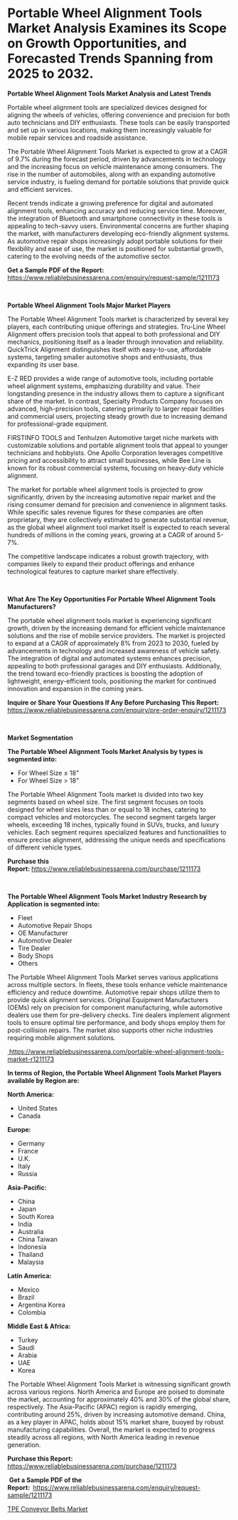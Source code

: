 <p><h1>Portable Wheel Alignment Tools Market Analysis Examines its Scope on Growth Opportunities, and Forecasted Trends Spanning from 2025 to 2032.</h1></p><p><strong>Portable Wheel Alignment Tools Market Analysis and Latest Trends</strong></p>
<p><p>Portable wheel alignment tools are specialized devices designed for aligning the wheels of vehicles, offering convenience and precision for both auto technicians and DIY enthusiasts. These tools can be easily transported and set up in various locations, making them increasingly valuable for mobile repair services and roadside assistance.</p><p>The Portable Wheel Alignment Tools Market is expected to grow at a CAGR of 9.7% during the forecast period, driven by advancements in technology and the increasing focus on vehicle maintenance among consumers. The rise in the number of automobiles, along with an expanding automotive service industry, is fueling demand for portable solutions that provide quick and efficient services.</p><p>Recent trends indicate a growing preference for digital and automated alignment tools, enhancing accuracy and reducing service time. Moreover, the integration of Bluetooth and smartphone connectivity in these tools is appealing to tech-savvy users. Environmental concerns are further shaping the market, with manufacturers developing eco-friendly alignment systems. As automotive repair shops increasingly adopt portable solutions for their flexibility and ease of use, the market is positioned for substantial growth, catering to the evolving needs of the automotive sector.</p></p>
<p><strong>Get a Sample PDF of the Report:&nbsp;</strong> <a href="https://www.reliablebusinessarena.com/enquiry/request-sample/1211173?utm_campaign=1420&utm_medium=2&utm_source=Github&utm_content=ia&utm_term=24032025&utm_id=portable-wheel-alignment-tools">https://www.reliablebusinessarena.com/enquiry/request-sample/1211173</a></p>
<p>&nbsp;</p>
<p><strong>Portable Wheel Alignment Tools Major Market Players</strong></p>
<p><p>The Portable Wheel Alignment Tools market is characterized by several key players, each contributing unique offerings and strategies. Tru-Line Wheel Alignment offers precision tools that appeal to both professional and DIY mechanics, positioning itself as a leader through innovation and reliability. QuickTrick Alignment distinguishes itself with easy-to-use, affordable systems, targeting smaller automotive shops and enthusiasts, thus expanding its user base.</p><p>E-Z RED provides a wide range of automotive tools, including portable wheel alignment systems, emphasizing durability and value. Their longstanding presence in the industry allows them to capture a significant share of the market. In contrast, Specialty Products Company focuses on advanced, high-precision tools, catering primarily to larger repair facilities and commercial users, projecting steady growth due to increasing demand for professional-grade equipment.</p><p>FIRSTINFO TOOLS and Tenhulzen Automotive target niche markets with customizable solutions and portable alignment tools that appeal to younger technicians and hobbyists. One Apollo Corporation leverages competitive pricing and accessibility to attract small businesses, while Bee Line is known for its robust commercial systems, focusing on heavy-duty vehicle alignment.</p><p>The market for portable wheel alignment tools is projected to grow significantly, driven by the increasing automotive repair market and the rising consumer demand for precision and convenience in alignment tasks. While specific sales revenue figures for these companies are often proprietary, they are collectively estimated to generate substantial revenue, as the global wheel alignment tool market itself is expected to reach several hundreds of millions in the coming years, growing at a CAGR of around 5-7%.</p><p>The competitive landscape indicates a robust growth trajectory, with companies likely to expand their product offerings and enhance technological features to capture market share effectively.</p></p>
<p>&nbsp;</p>
<p><strong>What Are The Key Opportunities For Portable Wheel Alignment Tools Manufacturers?</strong></p>
<p><p>The portable wheel alignment tools market is experiencing significant growth, driven by the increasing demand for efficient vehicle maintenance solutions and the rise of mobile service providers. The market is projected to expand at a CAGR of approximately 8% from 2023 to 2030, fueled by advancements in technology and increased awareness of vehicle safety. The integration of digital and automated systems enhances precision, appealing to both professional garages and DIY enthusiasts. Additionally, the trend toward eco-friendly practices is boosting the adoption of lightweight, energy-efficient tools, positioning the market for continued innovation and expansion in the coming years.</p></p>
<p><strong>Inquire or Share Your Questions If Any Before Purchasing This Report:</strong> <a href="https://www.reliablebusinessarena.com/enquiry/pre-order-enquiry/1211173?utm_campaign=1420&utm_medium=2&utm_source=Github&utm_content=ia&utm_term=24032025&utm_id=portable-wheel-alignment-tools">https://www.reliablebusinessarena.com/enquiry/pre-order-enquiry/1211173</a></p>
<p>&nbsp;</p>
<p><strong>Market Segmentation</strong></p>
<p><strong>The Portable Wheel Alignment Tools Market Analysis by types is segmented into:</strong></p>
<p><ul><li>For Wheel Size ≤ 18"</li><li>For Wheel Size > 18"</li></ul></p>
<p><p>The Portable Wheel Alignment Tools market is divided into two key segments based on wheel size. The first segment focuses on tools designed for wheel sizes less than or equal to 18 inches, catering to compact vehicles and motorcycles. The second segment targets larger wheels, exceeding 18 inches, typically found in SUVs, trucks, and luxury vehicles. Each segment requires specialized features and functionalities to ensure precise alignment, addressing the unique needs and specifications of different vehicle types.</p></p>
<p><strong>Purchase this Report:&nbsp;</strong><a href="https://www.reliablebusinessarena.com/purchase/1211173?utm_campaign=1420&utm_medium=2&utm_source=Github&utm_content=ia&utm_term=24032025&utm_id=portable-wheel-alignment-tools">https://www.reliablebusinessarena.com/purchase/1211173</a></p>
<p>&nbsp;</p>
<p><strong>The Portable Wheel Alignment Tools Market Industry Research by Application is segmented into:</strong></p>
<p><ul><li>Fleet</li><li>Automotive Repair Shops</li><li>OE Manufacturer</li><li>Automotive Dealer</li><li>Tire Dealer</li><li>Body Shops</li><li>Others</li></ul></p>
<p><p>The Portable Wheel Alignment Tools Market serves various applications across multiple sectors. In fleets, these tools enhance vehicle maintenance efficiency and reduce downtime. Automotive repair shops utilize them to provide quick alignment services. Original Equipment Manufacturers (OEMs) rely on precision for component manufacturing, while automotive dealers use them for pre-delivery checks. Tire dealers implement alignment tools to ensure optimal tire performance, and body shops employ them for post-collision repairs. The market also supports other niche industries requiring mobile alignment solutions.</p></p>
<p><a href="https://www.reliablebusinessarena.com/portable-wheel-alignment-tools-market-r1211173?utm_campaign=1420&utm_medium=2&utm_source=Github&utm_content=ia&utm_term=24032025&utm_id=portable-wheel-alignment-tools">&nbsp;https://www.reliablebusinessarena.com/portable-wheel-alignment-tools-market-r1211173</a></p>
<p><strong>In terms of Region, the Portable Wheel Alignment Tools Market Players available by Region are:</strong></p>
<p>
    <p> <strong> North America: </strong>
        <ul>
            <li>United States</li>
            <li>Canada</li>
        </ul>
        </p> 
    <p> <strong> Europe: </strong>
        <ul>
            <li>Germany</li>
            <li>France</li>
            <li>U.K.</li>
            <li>Italy</li>
            <li>Russia</li>
        </ul>
        </p> 
    <p> <strong> Asia-Pacific: </strong>
        <ul>
            <li>China</li>
            <li>Japan</li>
            <li>South Korea</li>
            <li>India</li>
            <li>Australia</li>
            <li>China Taiwan</li>
            <li>Indonesia</li>
            <li>Thailand</li>
            <li>Malaysia</li>
        </ul>
        </p> 
    <p> <strong> Latin America: </strong>
        <ul>
            <li>Mexico</li>
            <li>Brazil</li>
            <li>Argentina Korea</li>
            <li>Colombia</li>
        </ul>
        </p> 
    <p> <strong> Middle East & Africa: </strong>
        <ul>
            <li>Turkey</li>
            <li>Saudi</li>
            <li>Arabia</li>
            <li>UAE</li>
            <li>Korea</li>
        </ul>
    </p>
    </p>
<p><p>The Portable Wheel Alignment Tools Market is witnessing significant growth across various regions. North America and Europe are poised to dominate the market, accounting for approximately 40% and 30% of the global share, respectively. The Asia-Pacific (APAC) region is rapidly emerging, contributing around 25%, driven by increasing automotive demand. China, as a key player in APAC, holds about 15% market share, buoyed by robust manufacturing capabilities. Overall, the market is expected to progress steadily across all regions, with North America leading in revenue generation.</p></p>
<p><strong>Purchase this Report: </strong><a href="https://www.reliablebusinessarena.com/purchase/1211173?utm_campaign=1420&utm_medium=2&utm_source=Github&utm_content=ia&utm_term=24032025&utm_id=portable-wheel-alignment-tools">https://www.reliablebusinessarena.com/purchase/1211173</a></p>
<p>&nbsp;<strong>Get a Sample PDF of the Report:&nbsp;&nbsp;</strong><a href="https://www.reliablebusinessarena.com/enquiry/request-sample/1211173?utm_campaign=1420&utm_medium=2&utm_source=Github&utm_content=ia&utm_term=24032025&utm_id=portable-wheel-alignment-tools">https://www.reliablebusinessarena.com/enquiry/request-sample/1211173</a></p>
<p><strong></strong></p>
<p><p><a href="https://github.com/negrocybul4w/Market-Research-Report-List-1/blob/main/tpe-conveyor-belts-market.md?utm_campaign=1420&utm_medium=2&utm_source=Github&utm_content=ia&utm_term=24032025&utm_id=portable-wheel-alignment-tools">TPE Conveyor Belts Market</a></p></p>